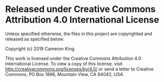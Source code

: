 # Released under Creative Commons Attribution 4.0 International License

Unless specified otherwise, the files in this project are copyrighted and released as specified below:

Copyright (c) 2019 Cameron King.

This work is licensed under the Creative Commons Attribution 4.0 International License. To view a copy of this license, visit http://creativecommons.org/licenses/by/4.0/ or send a letter to Creative Commons, PO Box 1866, Mountain View, CA 94042, USA.
